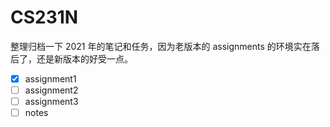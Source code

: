 # CS231N

整理归档一下 2021 年的笔记和任务，因为老版本的 assignments 的环境实在落后了，还是新版本的好受一点。

- [x] assignment1
- [ ] assignment2
- [ ] assignment3
- [ ] notes
